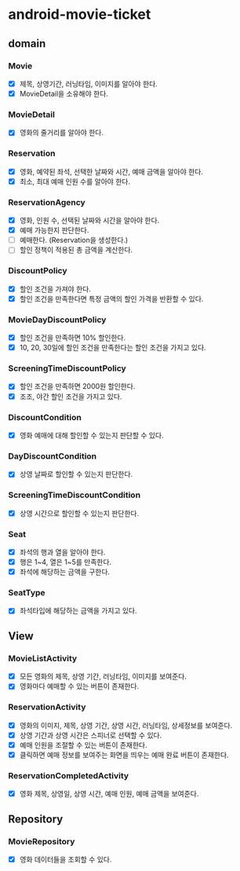 # android-movie-ticket

## domain

### Movie
- [x] 제목, 상영기간, 러닝타임, 이미지를 알아야 한다.
- [x] MovieDetail을 소유해야 한다.

### MovieDetail
- [x] 영화의 줄거리를 알아야 한다.

### Reservation
- [x] 영화, 예약된 좌석, 선택한 날짜와 시간, 예매 금액을 알아야 한다.
- [x] 최소, 최대 예매 인원 수를 알아야 한다.

### ReservationAgency
- [x] 영화, 인원 수, 선택된 날짜와 시간을 알아야 한다.
- [x] 예매 가능한지 판단한다.
- [ ] 예매한다. (Reservation을 생성한다.)
- [ ] 할인 정책이 적용된 총 금액을 계산한다.

### DiscountPolicy
- [x] 할인 조건을 가져야 한다.
- [x] 할인 조건을 만족한다면 특정 금액의 할인 가격을 반환할 수 있다.

### MovieDayDiscountPolicy
- [x] 할인 조건을 만족하면 10% 할인한다.
- [x] 10, 20, 30일에 할인 조건을 만족한다는 할인 조건을 가지고 있다.

### ScreeningTimeDiscountPolicy
- [x] 할인 조건을 만족하면 2000원 할인한다.
- [x] 조조, 야간 할인 조건을 가지고 있다.

### DiscountCondition
- [x] 영화 예매에 대해 할인할 수 있는지 판단할 수 있다.

### DayDiscountCondition
- [x] 상영 날짜로 할인할 수 있는지 판단한다.

### ScreeningTimeDiscountCondition
- [x] 상영 시간으로 할인할 수 있는지 판단한다.

### Seat
- [x] 좌석의 행과 열을 알아야 한다.
- [x] 행은 1~4, 열은 1~5를 만족한다.
- [x] 좌석에 해당하는 금액을 구한다.

### SeatType
- [x] 좌석타입에 해당하는 금액을 가지고 있다.

## View

### MovieListActivity
- [x] 모든 영화의 제목, 상영 기간, 러닝타임, 이미지를 보여준다.
- [x] 영화마다 예매할 수 있는 버튼이 존재한다.

### ReservationActivity
- [x] 영화의 이미지, 제목, 상영 기간, 상영 시간, 러닝타임, 상세정보를 보여준다.
- [x] 상영 기간과 상영 시간은 스피너로 선택할 수 있다.
- [x] 예매 인원을 조절할 수 있는 버튼이 존재한다.
- [x] 클릭하면 예매 정보를 보여주는 화면을 띄우는 예매 완료 버튼이 존재한다.

### ReservationCompletedActivity
- [x] 영화 제목, 상영일, 상영 시간, 예매 인원, 예매 금액을 보여준다.

## Repository

### MovieRepository
- [x] 영화 데이터들을 조회할 수 있다.

